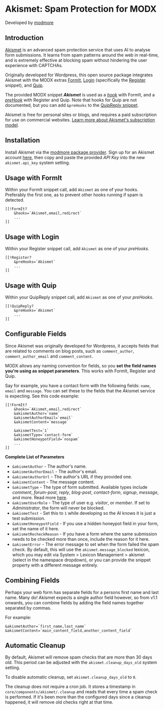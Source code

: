 Akismet: Spam Protection for MODX
=

Developed by [modmore](https://modmore.com)

Introduction
-

[Akismet](https://akismet.com/) is an advanced spam protection service that uses AI to analyse form submissions. It learns from spam patterns around the web in real-time, and is extremely effective at blocking spam without hindering the user experience with CAPTCHAs.

Originally developed for Wordpress, this open source package integrates Akismet with the MODX extras
[FormIt](https://docs.modx.com/current/en/extras/formit), [Login](https://docs.modx.com/current/en/extras/login) (specifically the [Register](https://docs.modx.com/current/en/extras/login/login.register) snippet), and [Quip](https://docs.modx.com/current/en/extras/quip).

The provided MODX snippet ***Akismet*** is used as a *[hook](https://docs.modx.com/3.x/en/extras/formit/formit.hooks)* with FormIt, and a *[preHook](https://docs.modx.com/3.x/en/extras/login/login.tutorials/using-pre-and-post-hooks)* with Register and Quip. Note that hooks for Quip are not documented, but you can add `&preHooks` to the [QuipReply snippet](https://docs.modx.com/current/en/extras/quip/quip.quipreply).  

Akismet is free for personal sites or blogs, and requires a paid subscription for use on commercial websites. [Learn more about Akismet's subscription model](https://akismet.com/plans/).  

Installation
-
Install Akismet via the [modmore package provider](https://modmore.com/about/package-provider/). Sign up for an Akismet account [here](https://akismet.com/plans/), then copy and paste the provided *API Key* into the new `akismet.api_key` system setting.  


Usage with FormIt
-
Within your FormIt snippet call, add `Akismet` as one of your hooks. Preferably the first one, as to prevent other hooks running if spam is detected.

```
[[!FormIt? 
    &hooks=`Akismet,email,redirect`
    ...
]]
```

Usage with Login
-
Within your Register snippet call, add `Akismet` as one of your *preHooks*.

```
[[!Register?
    &preHooks=`Akismet`
    ...
]]
```

Usage with Quip
-
Within your QuipReply snippet call, add `Akismet` as one of your *preHooks*.

```
[[!QuipReply?
    &preHooks=`Akismet`
    ...
]]
```

Configurable Fields
-
Since Akismet was originally developed for Wordpress, it accepts fields that are related to comments on blog posts, 
such as `comment_author`, `comment_author_email` and `comment_content`.

MODX allows any naming convention for fields, so you **set the field names you're using as snippet parameters**. This works with FormIt, Register and Quip. 

Say for example, you have a contact form with the following fields: `name`, `email` and `message`. 
You can set these to the fields that the Akismet service is expecting. See this code example:

```
[[!FormIt? 
    &hooks=`Akismet,email,redirect`
    &akismetAuthor=`name`
    &akismetAuthorEmail=`email`
    &akismetContent=`message`
    
    &akismetTest=`1`
    &akismetType=`contact-form`
    &akismetHoneypotField=`nospam`
    ...
]]
```

**Complete List of Parameters**

- `&akismetAuthor` - The author's name.
- `&akismetAuthorEmail` - The author's email.
- `&akismetAuthorUrl` - The author's URL if they provided one.
- `&akismetContent` - The message content.
- `&akismetType` - The type of form submitted. Available types include *comment*, *forum-post*, *reply*, *blog-post*, *contact-form*, *signup*, *message*, and more. Read more [here](https://blog.akismet.com/2012/06/19/pro-tip-tell-us-your-comment_type/).
- `&akismetUserRole` - The type of user e.g. *visitor*, or *member*. If set to *Administrator*, the form will never be blocked.
- `&akismetTest` - Set this to `1` while developing so the AI knows it is just a test submission.
- `&akismetHoneypotField` - If you use a hidden honeypot field in your form, set the name of it here.
- `&akismetRecheckReason` - If you have a form where the same submission needs to be checked more than once, include the reason for it here.
- `&akismetError` - The error message to set when the form failed the spam check. By default, this will use the `akismet.message_blocked` lexicon, which you may edit via System > Lexicon Management > akismet (select in the namespace dropdown), or you can provide the snippet property with a different message entirely. 

Combining Fields
-

Perhaps your web form has separate fields for a persons first name and last name. Many do! Akismet expects a single author 
field however, so from v1.1 onwards, you can combine fields by adding the field names together separated by commas.

For example:

```
&akismetAuthor=`first_name,last_name`
&akismetContent=`main_content_field,another_content_field`
```

Automatic Cleanup
-

By default, Akismet will remove spam checks that are more than 30 days old. This period can be adjusted with the `akismet.cleanup_days_old` system setting. 

To disable automatic cleanup, set `akismet.cleanup_days_old` to `0`. 

The cleanup does not require a cron job. It stores a timestamp in `core/components/akismet/.cleanup` and reads that every time a spam check is performed. If it's been more than the configured days since a cleanup happened, it will remove old checks right at that time.
